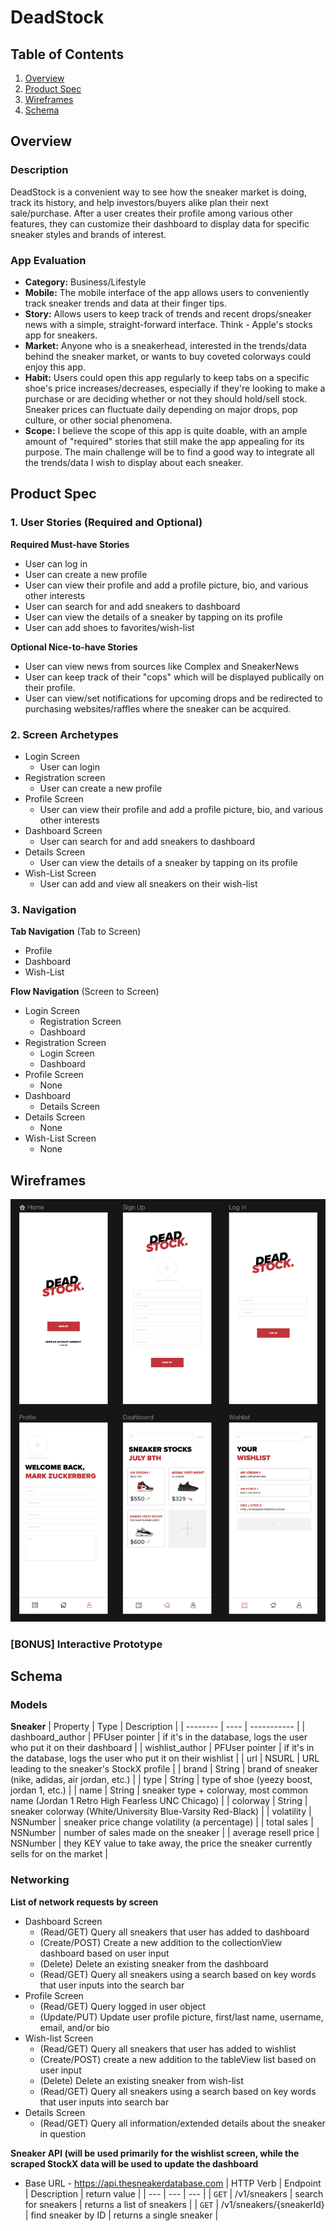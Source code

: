 # DeadStock

## Table of Contents
1. [Overview](#Overview)
1. [Product Spec](#Product-Spec)
1. [Wireframes](#Wireframes)
2. [Schema](#Schema)

## Overview
### Description
DeadStock is a convenient way to see how the sneaker market is doing, track its history, and help investors/buyers alike plan their next sale/purchase. After a user creates their profile among various other features, they can customize their dashboard to display data for specific sneaker styles and brands of interest. 

### App Evaluation
- **Category:** Business/Lifestyle
- **Mobile:** The mobile interface of the app allows users to conveniently track sneaker trends and data at their finger tips.
- **Story:** Allows users to keep track of trends and recent drops/sneaker news with a simple, straight-forward interface. Think - Apple's stocks app for sneakers.
- **Market:** Anyone who is a sneakerhead, interested in the trends/data behind the sneaker market, or wants to buy coveted colorways could enjoy this app.
- **Habit:** Users could open this app regularly to keep tabs on a specific shoe's price increases/decreases, especially if they're looking to make a purchase or are deciding whether or not they should hold/sell stock. Sneaker prices can fluctuate daily depending on major drops, pop culture, or other social phenomena.
- **Scope:** I believe the scope of this app is quite doable, with an ample amount of "required" stories that still make the app appealing for its purpose. The main challenge will be to find a good way to integrate all the trends/data I wish to display about each sneaker.

## Product Spec

### 1. User Stories (Required and Optional)

**Required Must-have Stories**

* User can log in
* User can create a new profile
* User can view their profile and add a profile picture, bio, and various other interests
* User can search for and add sneakers to dashboard
* User can view the details of a sneaker by tapping on its profile
* User can add shoes to favorites/wish-list

**Optional Nice-to-have Stories**

* User can view news from sources like Complex and SneakerNews 
* User can keep track of their "cops" which will be displayed publically on their profile.
* User can view/set notifications for upcoming drops and be redirected to purchasing websites/raffles where the sneaker can be acquired.

### 2. Screen Archetypes

* Login Screen
   * User can login
* Registration screen
   * User can create a new profile
* Profile Screen
    * User can view their profile and add a profile picture, bio, and various other interests
* Dashboard Screen
   * User can search for and add sneakers to dashboard
* Details Screen
    * User can view the details of a sneaker by tapping on its profile
* Wish-List Screen
    * User can add and view all sneakers on their wish-list

### 3. Navigation

**Tab Navigation** (Tab to Screen)

* Profile
* Dashboard
* Wish-List

**Flow Navigation** (Screen to Screen)

* Login Screen
   * Registration Screen
   * Dashboard
* Registration Screen
   * Login Screen
   * Dashboard
* Profile Screen
    * None
* Dashboard
    * Details Screen
* Details Screen
    * None
* Wish-List Screen
    * None

## Wireframes
<img src="https://github.com/pranathip/DeadStock/blob/master/Digital_Wireframe.png?raw=true" width=600>

### [BONUS] Interactive Prototype

## Schema 
### Models
**Sneaker**
| Property | Type | Description |
| -------- | ---- | ----------- |
| dashboard_author | PFUser pointer | if it's in the database, logs the user who put it on their dashboard |
| wishlist_author | PFUser pointer | if it's in the database, logs the user who put it on their wishlist |
| url | NSURL | URL leading to the sneaker's StockX profile |
| brand | String | brand of sneaker (nike, adidas, air jordan, etc.) |
| type | String | type of shoe (yeezy boost, jordan 1, etc.) |
| name | String | sneaker type + colorway, most common name (Jordan 1 Retro High Fearless UNC Chicago) |
| colorway | String | sneaker colorway (White/University Blue-Varsity Red-Black) |
| volatility | NSNumber | sneaker price change volatility (a percentage) |
| total sales | NSNumber | number of sales made on the sneaker |
| average resell price | NSNumber | they KEY value to take away, the price the sneaker currently sells for on the market |

### Networking
**List of network requests by screen**
* Dashboard Screen
  * (Read/GET) Query all sneakers that user has added to dashboard
  * (Create/POST) Create a new addition to the collectionView dashboard based on user input
  * (Delete) Delete an existing sneaker from the dashboard
  * (Read/GET) Query all sneakers using a search based on key words that user inputs into the search bar
* Profile Screen
  * (Read/GET) Query logged in user object
  * (Update/PUT) Update user profile picture, first/last name, username, email, and/or bio
* Wish-list Screen
  * (Read/GET) Query all sneakers that user has added to wishlist
  * (Create/POST) create a new addition to the tableView list based on user input
  * (Delete) Delete an existing sneaker from wish-list
  * (Read/GET) Query all sneakers using a search based on key words that user inputs into search bar
* Details Screen
  * (Read/GET) Query all information/extended details about the sneaker in question

**Sneaker API (will be used primarily for the wishlist screen, while the scraped StockX data will be used to update the dashboard**
* Base URL - https://api.thesneakerdatabase.com
| HTTP Verb | Endpoint | Description | return value |
| --- | --- | --- |
| `GET` | /v1/sneakers | search for sneakers | returns a list of sneakers |
| `GET` | /v1/sneakers/{sneakerId} | find sneaker by ID | returns a single sneaker | 
